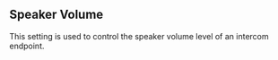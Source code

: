 ## Speaker Volume

This setting is used to control the speaker volume level of an intercom endpoint. 
